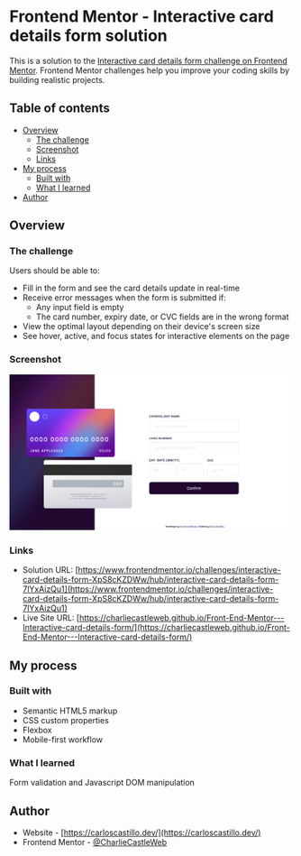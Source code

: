 # Frontend Mentor - Interactive card details form solution

This is a solution to the [Interactive card details form challenge on Frontend Mentor](https://www.frontendmentor.io/challenges/interactive-card-details-form-XpS8cKZDWw). Frontend Mentor challenges help you improve your coding skills by building realistic projects. 

## Table of contents

- [Overview](#overview)
  - [The challenge](#the-challenge)
  - [Screenshot](#screenshot)
  - [Links](#links)
- [My process](#my-process)
  - [Built with](#built-with)
  - [What I learned](#what-i-learned)
- [Author](#author)

## Overview

### The challenge

Users should be able to:

- Fill in the form and see the card details update in real-time
- Receive error messages when the form is submitted if:
  - Any input field is empty
  - The card number, expiry date, or CVC fields are in the wrong format
- View the optimal layout depending on their device's screen size
- See hover, active, and focus states for interactive elements on the page

### Screenshot

![](./images/Screenshot.png)

### Links

- Solution URL: [https://www.frontendmentor.io/challenges/interactive-card-details-form-XpS8cKZDWw/hub/interactive-card-details-form-7lYxAizQu1](https://www.frontendmentor.io/challenges/interactive-card-details-form-XpS8cKZDWw/hub/interactive-card-details-form-7lYxAizQu1)
- Live Site URL: [https://charliecastleweb.github.io/Front-End-Mentor---Interactive-card-details-form/](https://charliecastleweb.github.io/Front-End-Mentor---Interactive-card-details-form/)

## My process

### Built with

- Semantic HTML5 markup
- CSS custom properties
- Flexbox
- Mobile-first workflow

### What I learned

Form validation and Javascript DOM manipulation

## Author

- Website - [https://carloscastillo.dev/](https://carloscastillo.dev/)
- Frontend Mentor - [@CharlieCastleWeb](https://www.frontendmentor.io/profile/CharlieCastleWeb)